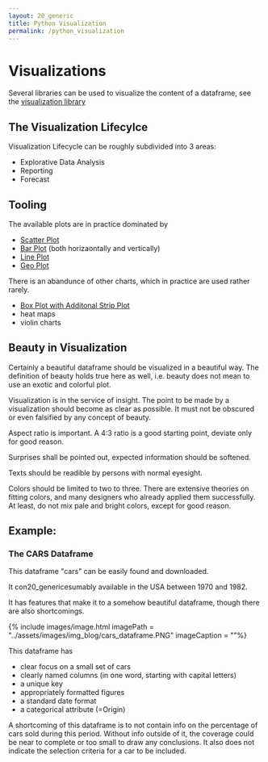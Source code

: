 ```yaml
---
layout: 20_generic
title: Python Visualization
permalink: /python_visualization
---
```


# Visualizations

Several libraries can be used to visualize the content of a dataframe, see the [visualization library](visualization_python_references)

## The Visualization Lifecylce

Visualization Lifecycle can be roughly subdivided into 3 areas:
- Explorative Data Analysis
- Reporting
- Forecast

## Tooling

The available plots are in practice dominated by 
- [Scatter Plot](scatter_plot)
- [Bar Plot](bar_plot) (both horizaontally and vertically)
- [Line Plot](line_plot)
- [Geo Plot]()

There is an abandunce of other charts, which in practice are used rather rarely.
- [Box Plot with Additonal Strip Plot](box_plot)
- heat maps
- violin charts

## Beauty in Visualization

Certainly a beautiful dataframe should be visualized in a beautiful way.
The definition of beauty holds true here as well, i.e. beauty does not mean to use an exotic and colorful plot.

Visualization is in the service of insight.
The point to be made by a visualization should become as clear as possible. It must not be obscured or even falsified by any concept of beauty.

Aspect ratio is important. A 4:3 ratio is a good starting point, deviate only for good reason.

Surprises shall be pointed out, expected information should be softened.

Texts should be readible by persons with normal eyesight.

Colors should be limited to two to three.
There are extensive theories on fitting colors, and many designers who already applied them successfully.
At least, do not mix pale and bright colors, except for good reason.



## Example: 
### The CARS Dataframe

This dataframe "cars" can be easily found and downloaded.

It con20_genericesumably available in the USA between 1970 and 1982.

It has features that make it to a somehow beautiful dataframe, though there are also shortcomings.

{% include images/image.html imagePath = "../assets/images/img_blog/cars_dataframe.PNG" imageCaption =  ""%}

This dataframe has
- clear focus on a small set of cars
- clearly named columns (in one word, starting with capital letters)
- a unique key
- appropriately formatted figures
- a standard date format
- a categorical attribute (=Origin)

A shortcoming of this dataframe is to not contain info on the percentage of cars sold during this period. Without info outside of it, the coverage could be near to complete or too small to draw any conclusions. It also does not indicate the selection criteria for a car to be included.


